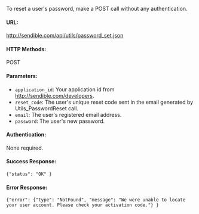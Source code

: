 To reset a user's password, make a POST call without any authentication.

#### URL: ####
http://sendible.com/api/utils/password_set.json

#### HTTP Methods: ####
POST

#### Parameters: ####
  * `application_id`: Your application id from http://sendible.com/developers.
  * `reset_code`: The user's unique reset code sent in the email generated by Utils\_PasswordReset call.
  * `email`: The user's registered email address.
  * `password`: The user's new password.

#### Authentication: ####
None required.

#### Success Response: ####
```
{"status": "OK" }
```

#### Error Response: ####
```
{"error": {"type": "NotFound", "message": "We were unable to locate your user account. Please check your activation code."} }
```